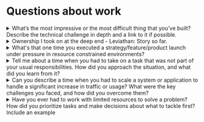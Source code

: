 # Questions about work

<details>
  <summary>What’s the most impressive or the most difficult thing that you’ve built? Describe the technical challenge in depth and a link to it if possible.</summary>
  
  # Creating a hardware-in-the-loop (HiL) pipeline to test software on actual hardware. 

IoT systems need to be extremely reliable. Environmental, hardware, software, networks, and even humans are all causes of failures to account for. BalenaOS supports 100+ device types, that’s 100+ distinct balenaOS releases that we support. Each version needs to be secure, fault-tolerant, compatible, and be capable of self-healing in cases of incidents.
Our HiL pipeline tests each version of balenaOS directly on a device under test (DUT) that is connected to our test jig called autokit. The device is booted and an operating system is flashed, provisioned, tested, validated, upgraded, and then corrupted in a few different ways to check recovery. Our system completely automates balenaOS release from pull request to production. Every week we test 2000+ balenaOS releases, saving our team over 160 hours of work combined.

Broad Technical challenges that show my learning journey:
    1. Creating Hardware: Designing a test jig called autokit [1], a completely off-the-shelf, open-source HIL testing device that can power on, flash, and execute commands on an embedded device. Never worked with hardware. 
    2. First time writing device firmware [2]: Writing code to interact with many of Autokit’s components.
    3. Building a test system involving, a test framework to write tests, queue management, and discovery of available workers to run the tests no matter their location [3]

The documented experience of facing major uncertainity, technical challenges and our team's 4-year journey as we went through supply chain issues, COVID, silicon chip shortage every day: [https://blog.balena.io/from-pr-to-release-os-testing-at-balena/](https://blog.balena.io/from-pr-to-release-os-testing-at-balena/) and [https://blog.balena.io/balenaos-testing-goes-virtual/](https://blog.balena.io/balenaos-testing-goes-virtual/) 

I have also been sharing my work in talks and workshops at open-source conferences all over the world: [https://docs.mixster.dev/Talks](https://docs.mixster.dev/Talks)
 
[1]: https://github.com/balena-io-hardware/autokit-info-doc  
[2]: https://github.com/balena-io-hardware/autokit-interface-sw 
[3]: https://github.com/balena-os/leviathan/ 
 
</details>

<details>
  <summary>Ownership I took on at the deep end - Leviathan: Story so far.</summary>
  
  # The time when we almost scrapped Leviathan.
  
  Hardware-in-loop testing (HiLT) is a challenging concept. It’s a system able to test software on real hardware to provide back feedback.
  
  Balena was my first job. In my 3rd month in the company, we received a silent deadline by the CEO to give up the concept or start fresh. A truly desperate time turned worse with the senior developer leaving the project to only two people in the team. Leviathan project overall was in a bad shape. Confused product decisions, unreasonable requirements, undocumented code and lots of technical debt was where I spent a lot of time in the first 6 months.
  
  I took ownership and worked on all aspects of the product: software, hardware, strategy, planning, support, CI/CD, reliability, writing tests, and even documentation. I learned on the job, iterated quickly, exchanging context with multiple teams and dealt with ever changing requirements. The uncertainty of whether the product or my role would survive got worse with peak covid, chip shortage and reliability concerns in every part of our project
  
  Still we kept on going. As a product owner, I ran experiments, talked to the customers, consulted with ex-employees, and researched the demands of the market. I documented all of it, crafted a new spec for leviathan MVP, and we convinced the management to spend resources into creating an off-the- shelf test jig called Autokit, deprecating the old testbot hardware that was all proprietary and very expensive to build.
  
  10 months later, we released support for our first device type, Raspberry Pi 3. The team could now run automated tests for Raspberry Pi3 on real devices for each PR. In a few short months, we added support for the entire Raspberry Pi family. Freeing our OS team from weeks worth of manual testing and saving tens of thousands of dollars.
  
  4 years total, Leviathan has been a journey. Still doing its job, still having debt but finally now being put to rest. Being replaced by a better system the team is working on. The first step of which we are taking from moving everything from Jenkins to GitHub Actions atm. Here’s where we are atm:
    ⁃ My colleague and I grew the team to 6 people. Caught over 10+ production bugs and enabled the team to focus on building important features.
    ⁃ We launched Autokit internally to customers and partners, who actively using it to test their software changes on new BalenaOS revisions. Public launch this quarter.
    ⁃ We support over 50+ devices enabling Balena to grow further towards its 10x device support goal.
    ⁃ I am constantly documenting, sharing and speaking about HiTL pipelines. Additionally, starting a OpenHiL community on my own to spread awareness on the topic so people won’t reinvent the wheel atleast and get help from the uncertainty we never got: https://openhil.github.io
  
  Blogs & GitHub
  - https://blog.balena.io/maximizing-resources-in-the-chip-shortage-how- balenaos-testing-went-virtual/
  - https://blog.balena.io/from-pr-to-release-os-testing-at-balena/
  - https://github.com/balena-os/leviathan
</details>

<details>
  <summary>What's that one time you executed a strategy/feature/product launch under pressure in resource constrained environments?</summary>
  
  ## Navigating Hardware Scarcity: Virtualizing balenaOS Testing Under Pressure

**Situation**  
During the 2020 global semiconductor shortage, our hardware testing pipeline at balena faced collapse. With 40% of our critical test devices unavailable and release deadlines looming, I led the charge to virtualize balenaOS testing to avoid delaying updates for thousands of IoT fleets.  

**Task**  
My goal was to replicate hardware-accurate testing for 80+ device types within three weeks using zero physical hardware, ensuring no regression in OS quality or release timelines.  

**Action**  
I spearheaded a three-engineer team to build a QEMU-based virtualization framework. Key steps:  
1. **Custom Boot Emulation**: Developed scripts to mimic unique bootloaders across ARM/x86 devices, ensuring balenaOS initialization behaved identically to physical hardware.  
2. **CI/CD Overhaul**: Rebuilt Jenkins pipelines to orchestrate virtual machines instead of physical testbots, slashing setup time from hours to minutes.  
3. **Deterministic Testing**: Implemented storage and network fault injection in virtual environments to test edge cases impractical with physical devices.  

**Result**  
- **Zero Release Delays**: Shipped balenaOS 2.108 on schedule with 100% test coverage across architectures.  
- **4x Faster Testing**: Reduced full test suite runtime from 3.5 hours to 45 minutes.  
- **Cost Savings**: Eliminated $250K/year in hardware procurement costs for test devices.  
- **Scalability**: Enabled instant onboarding of 12 new device types within six months post-launch.  

The virtualization system became a cornerstone of our DevOps strategy, later adopted by 90% of balena’s engineering teams for pre-merge validation. This experience taught me that resource constraints often spark transformative solutions—what began as crisis management evolved into a key competitive advantage in IoT fleet management.    
</details>

<details>
  <summary>Tell me about a time when you had to take on a task that was not part of your usual responsibilities. How did you approach the situation, and what did you learn from it?</summary>

## Taking ownership of documentation at Balena

For the longest time, we didn’t have a documentarian or any docs team. It’s incredibly hard to get engineers to keep the docs updated. Finding someone to do docs for operating systems, backend components, Docker Engines, Linux, and hardware devices is a tall order and that's the vast surface of balena's product surface. With no maintainence, 400+ issues open, docs were outdated, incomplete, and not user-friendly. I have always followed the principle of `If you see something, fix something.`
 
I decided to take on ownership of urgent issues on BalenaCloud, which could have been easy fixes, but realized all too soon that this needs to be an entire company effort and a culture issue that we need to tackle. Thankfully, the CEO had a pretty big buy-in on docs already and needed no convincing on the sad state of docs. I had a vision of how to get them back on track. 

I worked with the leadership team to implement Documentation Driven Development from scratch that would suit our way of working. I championed this and helped my colleagues take this up gradually in their projects. I even took sessions to help my peers in the operations team [learn Git & GitHub](https://docs.mixster.dev/git-intro). We truly wanted everyone to write and commit docs. 

The approach I wanted to take was one of collective ownership of the docs by their product owners. The road that led to it was filled with a lot of learnings and iterations. We want the docs to be painless to contribute to and truly be treated as a first-class citizen. 

This new role led to me running the company’s first-ever docs sprint: [https://blog.balena.io/release-party-improving-balenacloud-docs/](https://blog.balena.io/release-party-improving-balenacloud-docs/), which led to further understanding of contributor success, friction logging, technical debt addressal, architecture discussion, and solving 100+ issues in under 9 hours with the whole team coming together. 

Time passed, as I methodologically worked on a roadmap towards a further point of integrating docs right where developers commit code to build a Docs-like-code culture in the entire company. What started as GitHub issues being fixed ended up as being the Docs Lead, and now, I work on developer education initiatives. My colleague and I built [DocuBuilder](https://github.com/vipulgupta2048/docusaurus-builder/) to deploy docusaurus sites for our products on scale. [Ended up saving $18000/year](https://mixster.dev/2023/04/16/on-netlify/) and closing our accounts in Heroku, Netlify, and WordPress. 
</details>

<details>
  <summary>Can you describe a time when you had to scale a system or application to handle a significant increase in traffic or usage? What were the key challenges you faced, and how did you overcome them?</summary>

# Scaling a queue management system of a hardware-in-the-loop testing system

We implemented a queue management for our test workers that accepts test jobs at scale. Before a test job starts, available workers are picked from the pool based on the DUT (device under test), peripherals, CPU architecture, and software tags.

At first, the workers were only exposed to a limited number of device repositories in staging. In production, we had 80+ repositories generating hundreds of pull requests every hour, which would request workers to run tests. During deployment, we faced a concurrency issue where multiple jobs acquired a single worker for their tests. The workers couldn’t change the IDLE status to BUSY to show real-time availability for several reasons. This broke the pipeline as test jobs thought they were executing, but in reality, nothing was running. We had three options to scale: 

1. Horizontally: Where we need more autokits to be set up as workers.  
2. Vertically: Where each worker can be set up to handle more jobs.   
3. But the toughest, the queue management system, needed to be scaled. 

I optimized for short-term pain for long-term gain. I first looked into the code to find where exactly the availability switch was taking time. Even milliseconds of delay mattered. This delay could resolve the issue and make finding available workers seamless. We didn’t account for our host CI/CD Hetzner systems to be that fast, even when we implemented staggered worker assignments. Originally, the spec was to prepare for redundancy more than concurrency. 

After two hours of tinkering, I made a patch to the queue system to mark the availability as BUSY as soon as the request came in, and reworked the worker assessment to be done before checking availability, which made the process a couple of seconds faster. We solved the scaling blocker, but not the issue. The increased load would take hours to resolve.

We later iterated this system vertically further by using features from GitHub Actions. Using what we had, we implemented job matrices, cache storage, job retires, and GH artifact registry for faster temporary artifact uploads. On further iterations, we automated the process to scale up our capacity to serve 100+ pull requests, testing about 1000+ balenaOS releases each week. 

I want to mention, in the end, we could have thrown money at the problem to horizontally scale and set up 100 more autokits, but continuously improving the system is the long game that is worth playing. Just like public transportation, systems should always be running at a little bit more than their peak capacity to get the most out of what you are paying for them. 
</details>

<details>
<summary>Have you ever had to work with limited resources to solve a problem? How did you prioritize tasks and make decisions about what to tackle first? Include an example</summary>

## Working in resource-constrained environments

IoT has been the biggest teacher of how to solve complex problems with limited resources. Whether that’s RAM, storage, cost, or even the physical boundary of what a device can or can’t do. One of the examples I want to take an example of limited resources such as time. Deadlines are industry-agnostic. 

I start work by assessing our current scope of the problem, stakeholders, and deliverables. I get feedback from the stakeholders and prioritize my tasks to solve the problem with impact, effort, and priority. My goal is to always [build an SLC, not an MVP](https://longform.asmartbear.com/slc/) to provide the best experience to our customers and not half measures.

Throughout the project, I communicated regularly. Practice radical candor when facing challenges that would affect my progress and need to be revised. This could be an approach we set out to experiment with if it works out, or an open-source tool we wanted to try. I try to make the most of my limited time to always stick to the tasks decided on and not let feature creep come in between solving a problem. A lot of times, you also identify other things that could have been fixed. 

A solid example of making the best from limited resources would be my 8 months spent building a completely virtual Hardware in the loop pipeline using QEMU, you can read about that all here.  [https://blog.balena.io/balenaos-testing-goes-virtual/](https://blog.balena.io/balenaos-testing-goes-virtual/) 
</details>